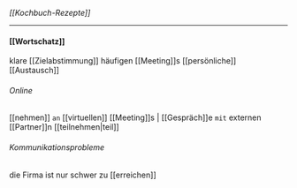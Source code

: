 *[[Kochbuch-Rezepte]]*

---

#### [[Wortschatz]]

klare [[Zielabstimmung]]
häufigen [[Meeting]]s
[[persönliche]] [[Austausch]]

###### Online
[[nehmen]] 
`an` [[virtuellen]] [[Meeting]]s | [[Gespräch]]e
`mit` externen [[Partner]]n 
[[teilnehmen|teil]]

###### Kommunikationsprobleme
die Firma ist nur schwer zu [[erreichen]]
